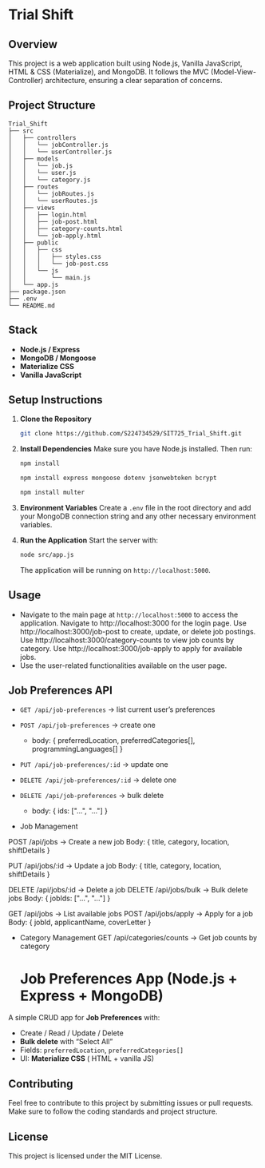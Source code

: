 # Trial Shift

## Overview
This project is a web application built using Node.js, Vanilla JavaScript, HTML & CSS (Materialize), and MongoDB. It follows the MVC (Model-View-Controller) architecture, ensuring a clear separation of concerns.

## Project Structure
```
Trial_Shift
├── src
│   ├── controllers
│   │   └── jobController.js
│   │   └── userController.js
│   ├── models
│   │   └── job.js
│   │   └── user.js
│   │   └── category.js
│   ├── routes
│   │   └── jobRoutes.js
│   │   └── userRoutes.js
│   ├── views
│   │   ├── login.html
│   │   ├── job-post.html
│   │   ├── category-counts.html
│   │   └── job-apply.html
│   ├── public
│   │   ├── css
│   │   │   ├── styles.css
│   │   │   └── job-post.css
│   │   └── js
│   │       └── main.js
│   └── app.js
├── package.json
├── .env
└── README.md
```

## Stack
- **Node.js / Express**
- **MongoDB / Mongoose**
- **Materialize CSS**
- **Vanilla JavaScript**
## Setup Instructions


1. **Clone the Repository**
   ```bash
   git clone https://github.com/S224734529/SIT725_Trial_Shift.git
   ```

2. **Install Dependencies**
   Make sure you have Node.js installed. Then run:
   ```bash
   npm install

   npm install express mongoose dotenv jsonwebtoken bcrypt

   npm install multer
   ```

3. **Environment Variables**
   Create a `.env` file in the root directory and add your MongoDB connection string and any other necessary environment variables.

4. **Run the Application**
   Start the server with:
   ```bash
   node src/app.js
   ```
   The application will be running on `http://localhost:5000`.

## Usage
- Navigate to the main page at `http://localhost:5000` to access the application.
Navigate to http://localhost:3000 for the login page.
Use http://localhost:3000/job-post to create, update, or delete job postings.
Use http://localhost:3000/category-counts to view job counts by category.
Use http://localhost:3000/job-apply to apply for available jobs.
- Use the user-related functionalities available on the user page.

## Job Preferences API

- `GET /api/job-preferences` → list current user’s preferences
- `POST /api/job-preferences` → create one
  - body: { preferredLocation, preferredCategories[], programmingLanguages[] }
- `PUT /api/job-preferences/:id` → update one
- `DELETE /api/job-preferences/:id` → delete one
- `DELETE /api/job-preferences` → bulk delete
  - body: { ids: ["...", "..."] }

- Job Management

POST /api/jobs → Create a new job
Body: { title, category, location, shiftDetails }

PUT /api/jobs/:id → Update a job
Body: { title, category, location, shiftDetails }

DELETE /api/jobs/:id → Delete a job
DELETE /api/jobs/bulk → Bulk delete jobs
Body: { jobIds: ["...", "..."] }

GET /api/jobs → List available jobs
POST /api/jobs/apply → Apply for a job
Body: { jobId, applicantName, coverLetter }

- Category Management
GET /api/categories/counts → Get job counts by category

  # Job Preferences App (Node.js + Express + MongoDB)

A simple CRUD app for **Job Preferences** with:
- Create / Read / Update / Delete
- **Bulk delete** with “Select All”
- Fields: `preferredLocation`, `preferredCategories[]`
- UI: **Materialize CSS** ( HTML + vanilla JS)

## Contributing
Feel free to contribute to this project by submitting issues or pull requests. Make sure to follow the coding standards and project structure.

## License
This project is licensed under the MIT License.